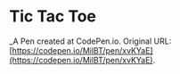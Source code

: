 # Tic Tac Toe
 _A Pen created at CodePen.io. Original URL: [https://codepen.io/MilBT/pen/xvKYaE](https://codepen.io/MilBT/pen/xvKYaE).

 